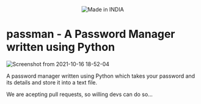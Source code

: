 <p align="center"> <img title="Made in INDIA" src="https://img.shields.io/badge/MADE%20IN-INDIA-SCRIPT?colorA=%23ff8100&colorB=%23017e40&colorC=%23ff0000&style=for-the-badge"> </p>

# **passman** - A Password Manager written using Python

![Screenshot from 2021-10-16 18-52-04](https://user-images.githubusercontent.com/72114434/137589237-0abae11f-1908-437d-837b-d31768f0847d.png)

A password manager written using Python which takes your password and its details and store it into a text file.

We are acepting pull requests, so willing devs can do so...
